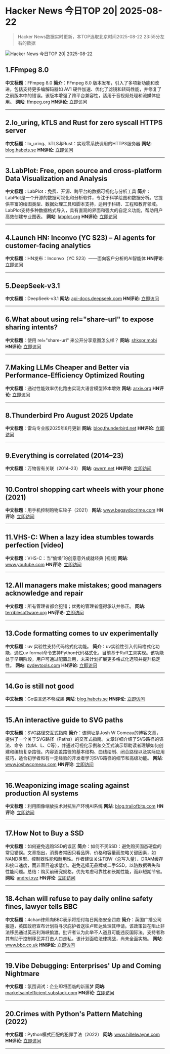 # Hacker News 今日TOP 20| 2025-08-22

> Hacker News数据实时更新，本TOP选取北京时间2025-08-22 23:55分左右的数据

![Hacker News 今日TOP 20| 2025-08-22](https://img.chuhaix.com/2024/0910_imageFile-1665440404179-628424718_1725901191.png)

## 1.FFmpeg 8.0
**中文标题**：FFmpeg 8.0
**简介**：FFmpeg 8.0 版本发布，引入了多项新功能和改进，包括支持更多编解码器如 AV1 硬件加速、优化了滤镜和转码性能，并修复了之前版本中的错误。该版本增强了跨平台兼容性，适用于音视频处理和流媒体应用。
**网站**:  <a href='https://ffmpeg.org/index.html#pr8.0' target='_blank' rel='nofollow'>ffmpeg.org</a>
**HN评论**:  <a href='https://news.ycombinator.com/item?id=44985730&utm_source=www.chuhaix.com' target='_blank' rel='nofollow'>立即访问</a>

---

## 2.Io_uring, kTLS and Rust for zero syscall HTTPS server
**中文标题**：Io_uring、kTLS与Rust：实现零系统调用的HTTPS服务器
**网站**:  <a href='https://blog.habets.se/2025/04/io-uring-ktls-and-rust-for-zero-syscall-https-server.html' target='_blank' rel='nofollow'>blog.habets.se</a>
**HN评论**:  <a href='https://news.ycombinator.com/item?id=44980865&utm_source=www.chuhaix.com' target='_blank' rel='nofollow'>立即访问</a>

---

## 3.LabPlot: Free, open source and cross-platform Data Visualization and Analysis
**中文标题**：LabPlot：免费、开源、跨平台的数据可视化与分析工具
**简介**：LabPlot是一个开源的数据可视化和分析软件，专注于科学绘图和数据分析。它提供丰富的绘图类型、数据处理工具和脚本支持，适用于科研、工程和教育领域。LabPlot支持多种数据格式导入，具有直观的界面和强大的自定义功能，帮助用户高效创建专业图表。
**网站**:  <a href='https://labplot.org/' target='_blank' rel='nofollow'>labplot.org</a>
**HN评论**:  <a href='https://news.ycombinator.com/item?id=44982409&utm_source=www.chuhaix.com' target='_blank' rel='nofollow'>立即访问</a>

---

## 4.Launch HN: Inconvo (YC S23) – AI agents for customer-facing analytics
**中文标题**：HN发布：Inconvo（YC S23）——面向客户分析的AI智能体
**HN评论**:  <a href='https://news.ycombinator.com/item?id=44984096&utm_source=www.chuhaix.com' target='_blank' rel='nofollow'>立即访问</a>

---

## 5.DeepSeek-v3.1
**中文标题**：DeepSeek-v3.1
**网站**:  <a href='https://api-docs.deepseek.com/news/news250821' target='_blank' rel='nofollow'>api-docs.deepseek.com</a>
**HN评论**:  <a href='https://news.ycombinator.com/item?id=44976764&utm_source=www.chuhaix.com' target='_blank' rel='nofollow'>立即访问</a>

---

## 6.What about using rel="share-url" to expose sharing intents?
**中文标题**：使用 rel="share-url" 来公开分享意图怎么样？
**网站**:  <a href='https://shkspr.mobi/blog/2025/08/what-about-using-relshare-url-to-expose-sharing-intents/' target='_blank' rel='nofollow'>shkspr.mobi</a>
**HN评论**:  <a href='https://news.ycombinator.com/item?id=44983364&utm_source=www.chuhaix.com' target='_blank' rel='nofollow'>立即访问</a>

---

## 7.Making LLMs Cheaper and Better via Performance-Efficiency Optimized Routing
**中文标题**：通过性能效率优化路由实现大语言模型降本增效
**网站**:  <a href='https://arxiv.org/abs/2508.12631' target='_blank' rel='nofollow'>arxiv.org</a>
**HN评论**:  <a href='https://news.ycombinator.com/item?id=44985278&utm_source=www.chuhaix.com' target='_blank' rel='nofollow'>立即访问</a>

---

## 8.Thunderbird Pro August 2025 Update
**中文标题**：雷鸟专业版2025年8月更新
**网站**:  <a href='https://blog.thunderbird.net/2025/08/tbpro-august-2025-update/' target='_blank' rel='nofollow'>blog.thunderbird.net</a>
**HN评论**:  <a href='https://news.ycombinator.com/item?id=44985131&utm_source=www.chuhaix.com' target='_blank' rel='nofollow'>立即访问</a>

---

## 9.Everything is correlated (2014–23)
**中文标题**：万物皆有关联（2014–23）
**网站**:  <a href='https://gwern.net/everything' target='_blank' rel='nofollow'>gwern.net</a>
**HN评论**:  <a href='https://news.ycombinator.com/item?id=44980339&utm_source=www.chuhaix.com' target='_blank' rel='nofollow'>立即访问</a>

---

## 10.Control shopping cart wheels with your phone (2021)
**中文标题**：用手机控制购物车轮子（2021）
**网站**:  <a href='https://www.begaydocrime.com/' target='_blank' rel='nofollow'>www.begaydocrime.com</a>
**HN评论**:  <a href='https://news.ycombinator.com/item?id=44980004&utm_source=www.chuhaix.com' target='_blank' rel='nofollow'>立即访问</a>

---

## 11.VHS-C: When a lazy idea stumbles towards perfection [video]
**中文标题**：VHS-C：当“偷懒”的创意意外成就经典 [视频]
**网站**:  <a href='https://www.youtube.com/watch?v=HFYWHeBhYbM' target='_blank' rel='nofollow'>www.youtube.com</a>
**HN评论**:  <a href='https://news.ycombinator.com/item?id=44941056&utm_source=www.chuhaix.com' target='_blank' rel='nofollow'>立即访问</a>

---

## 12.All managers make mistakes; good managers acknowledge and repair
**中文标题**：所有管理者都会犯错；优秀的管理者懂得承认并修正。
**网站**:  <a href='https://terriblesoftware.org/2025/08/22/the-management-skill-nobody-talks-about/' target='_blank' rel='nofollow'>terriblesoftware.org</a>
**HN评论**:  <a href='https://news.ycombinator.com/item?id=44983986&utm_source=www.chuhaix.com' target='_blank' rel='nofollow'>立即访问</a>

---

## 13.Code formatting comes to uv experimentally
**中文标题**：uv 实验性支持代码格式化功能。
**简介**：uv实验性引入代码格式化功能，通过uv format命令支持Python代码格式化，目前基于Ruff工具实现。该功能处于早期阶段，用户可通过配置启用，未来计划扩展更多格式化选项并提升稳定性。
**网站**:  <a href='https://pydevtools.com/blog/uv-format-code-formatting-comes-to-uv-experimentally/' target='_blank' rel='nofollow'>pydevtools.com</a>
**HN评论**:  <a href='https://news.ycombinator.com/item?id=44977645&utm_source=www.chuhaix.com' target='_blank' rel='nofollow'>立即访问</a>

---

## 14.Go is still not good
**中文标题**：Go语言还不够成熟
**网站**:  <a href='https://blog.habets.se/2025/07/Go-is-still-not-good.html' target='_blank' rel='nofollow'>blog.habets.se</a>
**HN评论**:  <a href='https://news.ycombinator.com/item?id=44982491&utm_source=www.chuhaix.com' target='_blank' rel='nofollow'>立即访问</a>

---

## 15.An interactive guide to SVG paths
**中文标题**：SVG路径交互式指南
**简介**：该网址是Josh W Comeau的博客文章，提供了一个关于SVG路径（Paths）的交互式指南。文章详细介绍了SVG路径的语法、命令（如M、L、C等），并通过可视化示例和交互式演示帮助读者理解如何创建和编辑复杂路径。内容涵盖路径的基本结构、曲线绘制、闭合路径以及实际应用技巧，适合初学者和有一定经验的开发者学习SVG路径的细节和高级功能。
**网站**:  <a href='https://www.joshwcomeau.com/svg/interactive-guide-to-paths/' target='_blank' rel='nofollow'>www.joshwcomeau.com</a>
**HN评论**:  <a href='https://news.ycombinator.com/item?id=44941605&utm_source=www.chuhaix.com' target='_blank' rel='nofollow'>立即访问</a>

---

## 16.Weaponizing image scaling against production AI systems
**中文标题**：利用图像缩放技术对抗生产环境AI系统
**网站**:  <a href='https://blog.trailofbits.com/2025/08/21/weaponizing-image-scaling-against-production-ai-systems/' target='_blank' rel='nofollow'>blog.trailofbits.com</a>
**HN评论**:  <a href='https://news.ycombinator.com/item?id=44971845&utm_source=www.chuhaix.com' target='_blank' rel='nofollow'>立即访问</a>

---

## 17.How Not to Buy a SSD
**中文标题**：如何避免选购SSD的误区
**简介**：如何不买SSD：避免购买固态硬盘的常见错误。文章指出，消费者常因只看品牌、价格和容量而忽略关键因素，如NAND类型、控制器性能和耐用性。作者建议关注TBW（总写入量）、DRAM缓存和接口速度，而非盲目追求低价。避免选择无品牌或二手SSD，以防数据丢失和性能问题。总结：购买前研究规格，优先考虑可靠性和长期性能，而非短期节省。
**网站**:  <a href='https://andrei.xyz/post/how-not-to-buy-a-ssd/' target='_blank' rel='nofollow'>andrei.xyz</a>
**HN评论**:  <a href='https://news.ycombinator.com/item?id=44942709&utm_source=www.chuhaix.com' target='_blank' rel='nofollow'>立即访问</a>

---

## 18.4chan will refuse to pay daily online safety fines, lawyer tells BBC
**中文标题**：4chan律师向BBC表示将拒付每日网络安全罚款
**简介**：英国广播公司报道，英国政府宣布计划将寻求庇护者送往卢旺达处理其申请。该政策旨在阻止非法移民通过英吉利海峡偷渡。批评者认为此举不人道且可能违反国际法。支持者称其有助于控制移民并打击人口走私。该计划面临法律挑战，尚未全面实施。
**网站**:  <a href='https://www.bbc.co.uk/news/articles/cq68j5g2nr1o' target='_blank' rel='nofollow'>www.bbc.co.uk</a>
**HN评论**:  <a href='https://news.ycombinator.com/item?id=44982681&utm_source=www.chuhaix.com' target='_blank' rel='nofollow'>立即访问</a>

---

## 19.Vibe Debugging: Enterprises' Up and Coming Nightmare
**中文标题**：氛围调试：企业即将面临的新噩梦
**网站**:  <a href='https://marketsaintefficient.substack.com/p/vibe-debugging-enterprises-up-and' target='_blank' rel='nofollow'>marketsaintefficient.substack.com</a>
**HN评论**:  <a href='https://news.ycombinator.com/item?id=44986013&utm_source=www.chuhaix.com' target='_blank' rel='nofollow'>立即访问</a>

---

## 20.Crimes with Python's Pattern Matching (2022)
**中文标题**：Python模式匹配的犯罪手法（2022）
**网站**:  <a href='https://www.hillelwayne.com/post/python-abc/' target='_blank' rel='nofollow'>www.hillelwayne.com</a>
**HN评论**:  <a href='https://news.ycombinator.com/item?id=44977189&utm_source=www.chuhaix.com' target='_blank' rel='nofollow'>立即访问</a>

---

